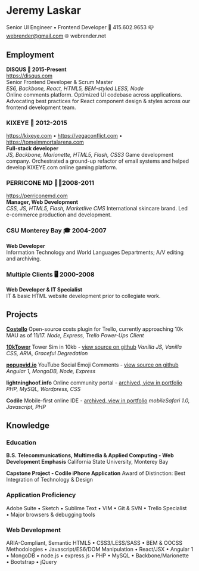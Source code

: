 Jeremy Laskar
=============
Senior UI Engineer • Frontend Developer
📱 415.602.9653
📪 webrender@gmail.com
🌐 webrender.net

Employment
-----------
__DISQUS 💬 2015-Present__  
https://disqus.com  
Senior Frontend Developer & Scrum Master  
_ES6, Backbone, React, HTML5, BEM-styled LESS, Node_  
Online comments platform. Optimized UI codebase across applications. Advocating best practices for React component design & styles across our frontend development team.  

### KIXEYE 👾 2012-2015
https://kixeye.com • https://vegaconflict.com • https://tomeimmortalarena.com  
__Full-stack developer__  
_JS, Backbone, Marionette, HTML5, Flash, CSS3_
Game development company. Orchestrated a ground-up refactor of email systems and helped develop KIXEYE.com online gaming platform.  

### PERRICONE MD 💁‍♀️2008-2011  
https://perriconemd.com  
__Manager, Web Development__  
_CSS, JS, HTML5, Flash, Marketlive CMS_
International skincare brand. Led e-commerce production and development.  

### CSU Monterey Bay 🎓 2004-2007  
__Web Developer__  
Information Technology and World Languages Departments; A/V editing and archiving.

### Multiple Clients 🖥 2000-2008  
__Web Developer & IT Specialist__  
IT & basic HTML website development prior to collegiate work.

Projects
--------
__[Costello](https://info.trello.com/power-ups/costello)__
Open-source costs plugin for Trello, currently approaching 10k MAU as of 11/17.
_Node, Express, Trello Power-Ups Client_

__[10kTower](https://10ktower.webrender.net)__
Tower Sim in 10kb - [view source on github](https://github.com/webrender/10ktower)
_Vanilla JS, Vanilla CSS, ARIA, Graceful Degredation_

__[popupvid.io](https://popupvid.io)__
YouTube Social Emoji Comments - [view source on github](https://github.com/webrender/popupvid.io)
_Angular 1, MongoDB, Node, Express_

__lightninghoof.info__
Online community portal - [archived, view in portfolio](https://webrender.github.io/2011/01/01/wow-community-websites-source-code-available-upon.html)
_PHP, MySQL, Wordpress, CSS_

__Codile__
Mobile-first online IDE - [archived, view in portfolio](https://webrender.github.io/2008/07/01/codile-mobile-ide-source-code-available-upon.html)
_mobileSafari 1.0, Javascript, PHP_

Knowledge
---------
### Education
__B.S. Telecommunications, Multimedia & Applied Computing - Web Development Emphasis__
California State University, Monterey Bay

__Capstone Project - Codile iPhone Application__
Award of Distinction: Best Integration of Technology & Design

### Application Proficiency
Adobe Suite • Sketch • Sublime Text • VIM • Git & SVN • Trello Specialist • Major browsers & debugging tools

### Web Development
ARIA-Compliant, Semantic HTML5 • CSS3/LESS/SASS • BEM & OOCSS Methodologies • Javascript/ES6/DOM Manipulation • React/JSX • Angular 1 • MongoDB • node.js • express.js • PHP • MySQL • Backbone/Marionette • Bootstrap • jQuery
